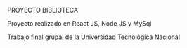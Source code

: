 PROYECTO BIBLIOTECA

Proyecto realizado en React JS, Node JS y MySql

Trabajo final grupal de la Universidad Tecnológica Nacional
